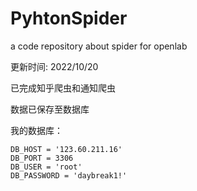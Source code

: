 # PyhtonSpider
a code repository about spider for openlab

更新时间: 2022/10/20

已完成知乎爬虫和通知爬虫

数据已保存至数据库

我的数据库：

```
DB_HOST = '123.60.211.16'
DB_PORT = 3306
DB_USER = 'root'
DB_PASSWORD = 'daybreak1!'
```

